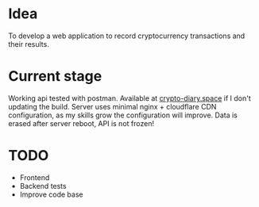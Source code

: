 # Idea

To develop a web application to record cryptocurrency transactions and their results.

# Current stage

Working api tested with postman.
Available at [crypto-diary.space](https://crypto-diary.space/) if I don't updating the build.
Server uses minimal nginx + cloudflare CDN configuration, as my skills grow the configuration will improve.
Data is erased after server reboot, API is not frozen!

# TODO

- Frontend
- Backend tests
- Improve code base

